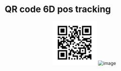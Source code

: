 # QR code 6D pos tracking

<div align="center">
  <img src="./readmeImages/qrcode_affine_robotics.png" alt="image" style="width:28%;">
  <img src="./readmeImages/sample.gif" alt="image" style="width:50%;">
</div>


